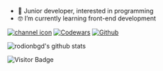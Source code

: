 - 👋 Junior developer, interested in programming
- 🤓 I’m currently learning front-end development

<span>[![channel icon](https://img.shields.io/badge/telegram-blue?logo=telegram)](https://t.me/rodionbgd)</span>
<span>[![Codewars](https://www.codewars.com/users/Rodionbgd/badges/micro)](https://www.codewars.com/users/Rodionbgd)</span>
<span>[![Github](https://img.shields.io/badge/-rodionbgd-black?style=flat&labelColor=black&logo=github&logoColor=white)](https://gitstats.me/rodionbgd)</span>

<!-- https://github.com/anuraghazra/github-readme-stats -->
![rodionbgd's github stats](https://github-readme-stats.vercel.app/api?username=rodionbgd&show_icons=true&count_private=true&include_all_commits=true&hide_title=true&theme=prussian)


![Visitor Badge](https://visitor-badge.laobi.icu/badge?page_id=rodionbgd)

